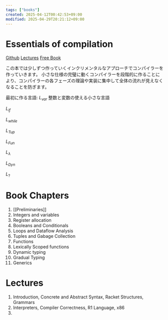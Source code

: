 ```yaml
---
tags: ["books"]
created: 2025-04-12T00:42:53+09:00
modified: 2025-04-29T20:21:12+09:00
---
```


# Essentials of compilation

[Github](https://github.com/IUCompilerCourse/Essentials-of-Compilation)
[Lectures](https://iucompilercourse.github.io/IU-P423-P523-E313-E513-Fall-2020/)
[Free Book](https://iucompilercourse.github.io/IU-Fall-2024/)

この本では少しずつ作っていくインクリメンタルなアプローチでコンパイラーを作っていきます。
小さな仕様の完璧に動くコンパイラーを段階的に作ることにより、コンパイラーの各フェーズの理論や実装に集中して全体の流れが見えなくなることを防ぎます。

最初に作る言語: $L_{var}$
整数と変数の使える小さな言語

$L_{if}$

$L_{while}$

$L_{Tup}$

$L_{Fun}$

$L_{λ}$

$L_{Dyn}$

$L_{?}$

# Book Chapters

1. [[Preliminaries]]
2. Integers and variables
3. Register allocation
4. Booleans and Conditionals
5. Loops and Dataflow Analysis
6. Tuples and Gabage Collection
7. Functions
8. Lexically Scoped functions
9. Dynamic typing
10. Gradual Typing
11. Generics

# Lectures
1. Introduction, Concrete and Abstract Syntax, Racket Structures, Grammars
2. Interpreters, Compiler Correctness, R1 Language, x86
3. 